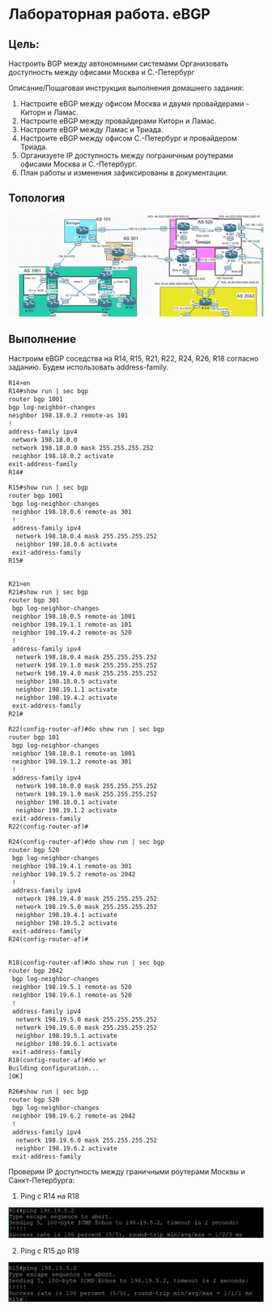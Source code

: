 # Лабораторная работа. eBGP

## Цель:
Настроить BGP между автономными системами
Организовать доступность между офисами Москва и С.-Петербург

Описание/Пошаговая инструкция выполнения домашнего задания:

 1. Настроите eBGP между офисом Москва и двумя провайдерами - Киторн и Ламас.
 2. Настроите eBGP между провайдерами Киторн и Ламас.
 3. Настроите eBGP между Ламас и Триада.
 4. Настроите eBGP между офисом С.-Петербург и провайдером Триада.
 5. Организуете IP доступность между пограничным роутерами офисами Москва и С.-Петербург.
 6. План работы и изменения зафиксированы в документации.

 ## Топология

 ![alt text](image.png)

 ## Выполнение

 Настроим eBGP соседства на R14, R15, R21, R22, R24, R26, R18 согласно заданию. Будем использовать address-family.

 ```
 R14>en
R14#show run | sec bgp
router bgp 1001
 bgp log-neighbor-changes
 neighbor 198.18.0.2 remote-as 101
 !
 address-family ipv4
  network 198.18.0.0
  network 198.18.0.0 mask 255.255.255.252
  neighbor 198.18.0.2 activate
 exit-address-family
R14#
```

```
R15#show run | sec bgp
router bgp 1001
 bgp log-neighbor-changes
 neighbor 198.18.0.6 remote-as 301
 !
 address-family ipv4
  network 198.18.0.4 mask 255.255.255.252
  neighbor 198.18.0.6 activate
 exit-address-family
R15#
```

```

R21>en
R21#show run | sec bgp
router bgp 301
 bgp log-neighbor-changes
 neighbor 198.18.0.5 remote-as 1001
 neighbor 198.19.1.1 remote-as 101
 neighbor 198.19.4.2 remote-as 520
 !
 address-family ipv4
  network 198.18.0.4 mask 255.255.255.252
  network 198.19.1.0 mask 255.255.255.252
  network 198.19.4.0 mask 255.255.255.252
  neighbor 198.18.0.5 activate
  neighbor 198.19.1.1 activate
  neighbor 198.19.4.2 activate
 exit-address-family
R21#
```

```
R22(config-router-af)#do show run | sec bgp
router bgp 101
 bgp log-neighbor-changes
 neighbor 198.18.0.1 remote-as 1001
 neighbor 198.19.1.2 remote-as 301
 !
 address-family ipv4
  network 198.18.0.0 mask 255.255.255.252
  network 198.19.1.0 mask 255.255.255.252
  neighbor 198.18.0.1 activate
  neighbor 198.19.1.2 activate
 exit-address-family
R22(config-router-af)#
```

```
R24(config-router-af)#do show run | sec bgp
router bgp 520
 bgp log-neighbor-changes
 neighbor 198.19.4.1 remote-as 301
 neighbor 198.19.5.2 remote-as 2042
 !
 address-family ipv4
  network 198.19.4.0 mask 255.255.255.252
  network 198.19.5.0 mask 255.255.255.252
  neighbor 198.19.4.1 activate
  neighbor 198.19.5.2 activate
 exit-address-family
R24(config-router-af)#
```

```

R18(config-router-af)#do show run | sec bgp
router bgp 2042
 bgp log-neighbor-changes
 neighbor 198.19.5.1 remote-as 520
 neighbor 198.19.6.1 remote-as 520
 !
 address-family ipv4
  network 198.19.5.0 mask 255.255.255.252
  network 198.19.6.0 mask 255.255.255.252
  neighbor 198.19.5.1 activate
  neighbor 198.19.6.1 activate
 exit-address-family
R18(config-router-af)#do wr
Building configuration...
[OK]
```

```
R26#show run | sec bgp
router bgp 520
 bgp log-neighbor-changes
 neighbor 198.19.6.2 remote-as 2042
 !
 address-family ipv4
  network 198.19.6.0 mask 255.255.255.252
  neighbor 198.19.6.2 activate
 exit-address-family
```
Проверим IP доступность между граничными роутерами Москвы и Санкт-Петербурга:

1) Ping с R14 на R18

![alt text](image-1.png)

2) Ping c R15 до R18

![alt text](image-2.png)
